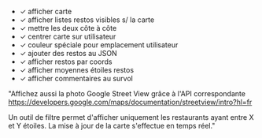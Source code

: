 - ✓ afficher carte
- ✓ afficher listes restos visibles s/ la carte
- ✓ mettre les deux côte à côte
- ✓ centrer carte sur utilisateur
- ✓ couleur spéciale pour emplacement utilisateur
- ✓ ajouter des restos au JSON
- ✓ afficher restos par coords
- ✓ afficher moyennes étoiles restos
- ✓ afficher commentaires au survol

"Affichez aussi la photo Google Street View grâce à l'API correspondante
https://developers.google.com/maps/documentation/streetview/intro?hl=fr

Un outil de filtre permet d'afficher uniquement les restaurants ayant entre X et Y étoiles. La mise à jour de la carte s'effectue en temps réel."
